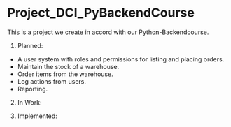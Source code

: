 # Project_DCI_PyBackendCourse

This is a project we create in accord with our Python-Backendcourse.

1. Planned:
* A user system with roles and permissions for listing and placing orders.
* Maintain the stock of a warehouse.
* Order items from the warehouse.
* Log actions from users.
* Reporting.

 2. In Work:
 
 3. Implemented:
